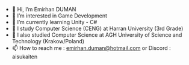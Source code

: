 - 👋 Hi, I’m Emirhan DUMAN
- 👀 I’m interested in Game Development
- 🌱 I’m currently learning Unity - C#
- 🏫 I study Computer Science (CENG) at Harran University (3rd Grade)
- 🏫 I also studied Computer Science at AGH University of Science and Technology (Krakow/Poland)
- 📫 How to reach me : 
emirhan.duman@hotmail.com or
Discord : aisukaiten

<!---
aisukaiten/aisukaiten is a ✨ special ✨ repository because its `README.md` (this file) appears on your GitHub profile.
You can click the Preview link to take a look at your changes.
--->
